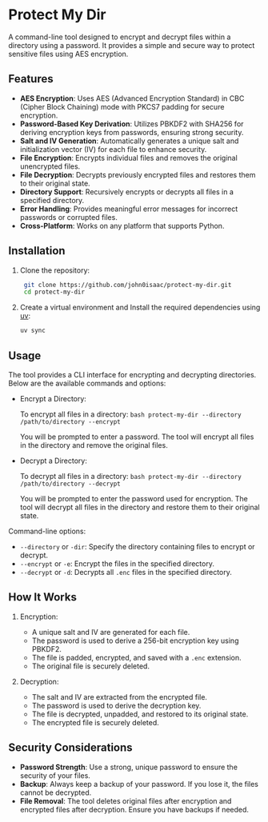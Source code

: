 # Protect My Dir

A command-line tool designed to encrypt and decrypt files within a directory using a password. It provides a simple and secure way to protect sensitive files using AES encryption.

## Features

- **AES Encryption**: Uses AES (Advanced Encryption Standard) in CBC (Cipher Block Chaining) mode with PKCS7 padding for secure encryption.
- **Password-Based Key Derivation**: Utilizes PBKDF2 with SHA256 for deriving encryption keys from passwords, ensuring strong security.
- **Salt and IV Generation**: Automatically generates a unique salt and initialization vector (IV) for each file to enhance security.
- **File Encryption**: Encrypts individual files and removes the original unencrypted files.
- **File Decryption**: Decrypts previously encrypted files and restores them to their original state.
- **Directory Support**: Recursively encrypts or decrypts all files in a specified directory.
- **Error Handling**: Provides meaningful error messages for incorrect passwords or corrupted files.
- **Cross-Platform**: Works on any platform that supports Python.

## Installation

1. Clone the repository:

   ```bash
    git clone https://github.com/john0isaac/protect-my-dir.git
    cd protect-my-dir
    ```

2. Create a virtual environment and Install the required dependencies using [uv](https://docs.astral.sh/uv/):

    ```bash
    uv sync
    ```

## Usage

The tool provides a CLI interface for encrypting and decrypting directories. Below are the available commands and options:

- Encrypt a Directory:

    To encrypt all files in a directory:
        ```bash
        protect-my-dir --directory /path/to/directory --encrypt
        ```

    You will be prompted to enter a password. The tool will encrypt all files in the directory and remove the original files.

- Decrypt a Directory:

    To decrypt all files in a directory:
        ```bash
        protect-my-dir --directory /path/to/directory --decrypt
        ```

    You will be prompted to enter the password used for encryption. The tool will decrypt all files in the directory and restore them to their original state.

Command-line options:

- `--directory` or `-dir`: Specify the directory containing files to encrypt or decrypt.
- `--encrypt` or `-e`: Encrypt the files in the specified directory.
- `--decrypt` or `-d`: Decrypts all `.enc` files in the specified directory.

## How It Works

1. Encryption:

    - A unique salt and IV are generated for each file.
    - The password is used to derive a 256-bit encryption key using PBKDF2.
    - The file is padded, encrypted, and saved with a `.enc` extension.
    - The original file is securely deleted.

1. Decryption:

    - The salt and IV are extracted from the encrypted file.
    - The password is used to derive the decryption key.
    - The file is decrypted, unpadded, and restored to its original state.
    - The encrypted file is securely deleted.

## Security Considerations

- **Password Strength**: Use a strong, unique password to ensure the security of your files.
- **Backup**: Always keep a backup of your password. If you lose it, the files cannot be decrypted.
- **File Removal**: The tool deletes original files after encryption and encrypted files after decryption. Ensure you have backups if needed.

